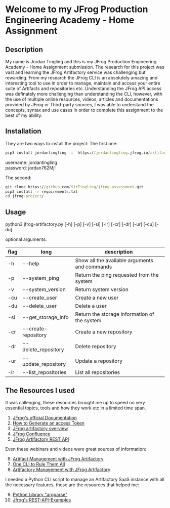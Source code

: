 # Welcome to my JFrog Production Engineering Academy - Home Assignment
## Description
My name is Jordan Tingling and this is my JFrog Production Engineering Academy - Home Assignment submission.
The research for this project was vast and learning the JFrog Artifactory service was challenging but rewarding. From my research the JFrog CLI is an absolutely amazing and interesting tool to use in order to manage, maintain and access your entire suite of Artifacts and repositories etc. Understanding the JFrog API access was definately more challenging than understanding the CLI, however, with the use of multiple online resources, videos, articles and documentations provided by JFrog or Third-party sources, I was able to understand the concepts, syntax and use cases in order to complete this assignment to the best of my ability.

## Installation
They are two ways to install the project:
The first one:

```cmd
pip3 install jordantingling -i  https://jordantingling.jfrog.io/artifactory/tingling-jfrog-assignment/jordantingling

```
username: jordantingling \
password: jordan762Mj!

The second:

``` cmd
git clone https://github.com/SirTingling/jfrog-assessment.git
pip3 install -r requirements.txt
cd jfrog-project/
```

## Usage
python3 jfrog-artifactory.py [-h] [-p] [-v] [-si] [-lr] [-cr] [-dr] [-ur] [-cu] [-du]

optional arguments: 

flag | long                | description
---- |---------------------|--------------------------------
-h   | --help              | Show all the available arguments and commands
-p   | --system_ping       | Return the ping requested from the system
-v   | --system_version    | Return system version
-cu  | --create_user       | Create a new user
-du  | --delete_user       | Delete a user
-si  | --get_storage_info  | Return the storage information of the system
-cr  |  --create-repository  |  Create a new repository
-dr  | --delete_repository | Delete repository
-ur  | --update_repository | Update a repository
-lr  | --list_repositories | List all repositories

## The Resources I used

It was callenging, these resources brought me up to speed on very essential topics, tools and how they work etc in a limited time span.

1. [JFrog's official Documentation](https://www.jfrog.com/confluence/display/JFROG/Artifactory+REST+API)
2. [How to Generate an access Token](https://www.youtube.com/watch?v=OQ4_ZGCnqIo)
3. [JFrog artifactory overview](https://academy.jfrog.com/jfrog-artifactory-overview-2020/443201)
4. [JFrog Confluence](https://www.jfrog.com/confluence/display/RTF)
5. [JFrog Artifactory REST API](https://www.jfrog.com/confluence/display/JFROG/Artifactory+REST+API)

Even these webinars and videos were great sources of information:

6. [Artifact Management with JFrog Artifactory](https://www.youtube.com/watch?v=GneNpJI7YFc&t=2908s)
7. [One CLI to Rule Them All](https://www.youtube.com/watch?v=8WHOPdMlz-A&t=3636s)
8. [Artifactory Management with JFrog Artifactory](https://www.youtube.com/watch?v=bKp1Vif9oO4&t=2495s)

I needed a Python CLI script to manage an Artifactory SaaS instance with all the necessary features, these are the resources that helped me:

9. [Python Library "argparse"](https://docs.python.org/3/library/argparse.html)
10. [Jfrog's REST-API-Examples](https://github.com/jfrog/artifactory-scripts/tree/master/REST-API-Examples)

